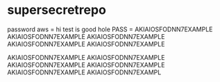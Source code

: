 # supersecretrepo


password
aws = hi test is good hole
PASS = AKIAIOSFODNN7EXAMPLE
AKIAIOSFODNN7EXAMPLE
AKIAIOSFODNN7EXAMPLE
AKIAIOSFODNN7EXAMPLE
AKIAIOSFODNN7EXAMPLE

AKIAIOSFODNN7EXAMPLE
AKIAIOSFODNN7EXAMPLE
AKIAIOSFODNN7EXAMPLE
AKIAIOSFODNN7EXAMPLE
AKIAIOSFODNN7EXAMPLE
AKIAIOSFODNN7EXAMPL
